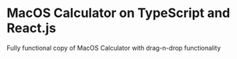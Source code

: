 # MacOS Calculator on TypeScript and React.js

  Fully functional copy of MacOS Calculator with drag-n-drop functionality
